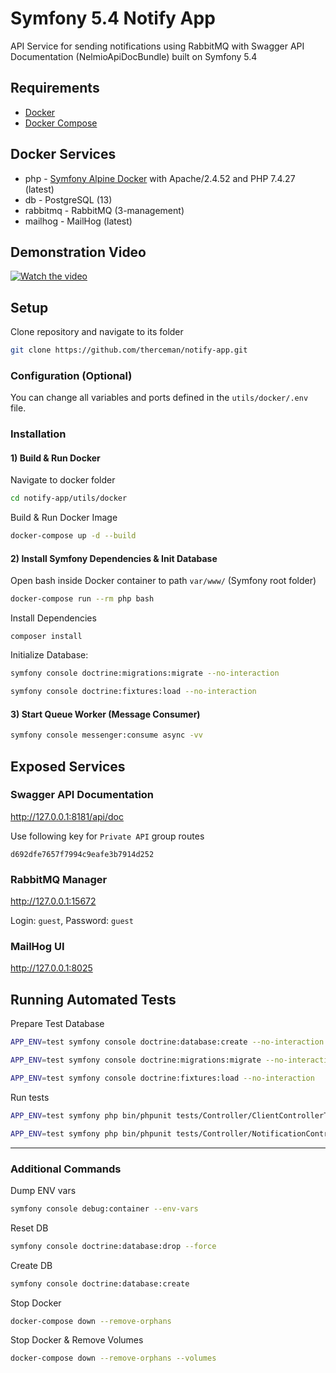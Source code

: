 # Symfony 5.4 Notify App

API Service for sending notifications using RabbitMQ with Swagger API Documentation (NelmioApiDocBundle) built on Symfony 5.4

## Requirements

* [Docker](https://docs.docker.com/engine/install/)
* [Docker Compose](https://docs.docker.com/compose/install/)

## Docker Services

* php - [Symfony Alpine Docker](https://github.com/therceman/symfony-alpine-docker) with Apache/2.4.52 and PHP 7.4.27 (latest)
* db - PostgreSQL (13)
* rabbitmq - RabbitMQ (3-management)
* mailhog - MailHog (latest)

## Demonstration Video

[![Watch the video](https://github.com/therceman/notify/blob/master/home_task_youtube_preview.png)](https://www.youtube.com/watch?v=PuEPw3PEklE)

## Setup

Clone repository and navigate to its folder
```bash
git clone https://github.com/therceman/notify-app.git
```

### Configuration (Optional)

You can change all variables and ports defined in the `utils/docker/.env` file.

### Installation

#### 1) Build & Run Docker

Navigate to docker folder
```bash
cd notify-app/utils/docker
```

Build & Run Docker Image
```bash
docker-compose up -d --build
```

#### 2) Install Symfony Dependencies & Init Database

Open bash inside Docker container to path `var/www/` (Symfony root folder)
```bash
docker-compose run --rm php bash
```

Install Dependencies
```
composer install
```

Initialize Database: 
```bash
symfony console doctrine:migrations:migrate --no-interaction
```
```bash
symfony console doctrine:fixtures:load --no-interaction
```

#### 3) Start Queue Worker (Message Consumer)
```bash
symfony console messenger:consume async -vv
```

## Exposed Services

### Swagger API Documentation

http://127.0.0.1:8181/api/doc

Use following key for `Private API` group routes
```
d692dfe7657f7994c9eafe3b7914d252
```

### RabbitMQ Manager

http://127.0.0.1:15672

Login: `guest`, Password: `guest`

### MailHog UI

http://127.0.0.1:8025

## Running Automated Tests

Prepare Test Database
```bash
APP_ENV=test symfony console doctrine:database:create --no-interaction
```
```bash
APP_ENV=test symfony console doctrine:migrations:migrate --no-interaction
```
```bash
APP_ENV=test symfony console doctrine:fixtures:load --no-interaction
```

Run tests

```bash
APP_ENV=test symfony php bin/phpunit tests/Controller/ClientControllerTest.php
```
```bash
APP_ENV=test symfony php bin/phpunit tests/Controller/NotificationControllerTest.php
```

------

### Additional Commands

Dump ENV vars
```bash
symfony console debug:container --env-vars
```

Reset DB
```bash
symfony console doctrine:database:drop --force
```

Create DB
```bash
symfony console doctrine:database:create
```

Stop Docker
```bash
docker-compose down --remove-orphans
```

Stop Docker & Remove Volumes
```bash
docker-compose down --remove-orphans --volumes
```
